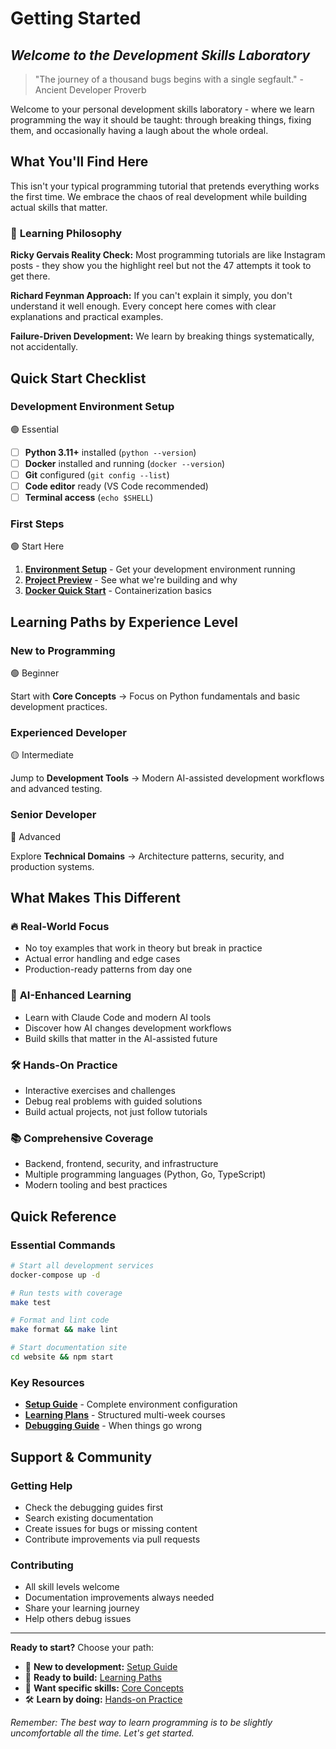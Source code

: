 # Getting Started
## *Welcome to the Development Skills Laboratory*

> "The journey of a thousand bugs begins with a single segfault." - Ancient Developer Proverb

Welcome to your personal development skills laboratory - where we learn programming the way it should be taught: through breaking things, fixing them, and occasionally having a laugh about the whole ordeal.

## What You'll Find Here

This isn't your typical programming tutorial that pretends everything works the first time. We embrace the chaos of real development while building actual skills that matter.

### 🎯 **Learning Philosophy**

**Ricky Gervais Reality Check:** Most programming tutorials are like Instagram posts - they show you the highlight reel but not the 47 attempts it took to get there.

**Richard Feynman Approach:** If you can't explain it simply, you don't understand it well enough. Every concept here comes with clear explanations and practical examples.

**Failure-Driven Development:** We learn by breaking things systematically, not accidentally.

## Quick Start Checklist

### Development Environment Setup

<div class="skills-progress-indicator beginner">🟢 Essential</div>

- [ ] **Python 3.11+** installed (`python --version`)
- [ ] **Docker** installed and running (`docker --version`)
- [ ] **Git** configured (`git config --list`)
- [ ] **Code editor** ready (VS Code recommended)
- [ ] **Terminal access** (`echo $SHELL`)

### First Steps

<div class="skills-progress-indicator beginner">🟢 Start Here</div>

1. **[Environment Setup](./setup.md)** - Get your development environment running
2. **[Project Preview](./preview.md)** - See what we're building and why
3. **[Docker Quick Start](../reference/docker-quick-start.md)** - Containerization basics

## Learning Paths by Experience Level

### New to Programming
<div class="skills-progress-indicator beginner">🟢 Beginner</div>

Start with **Core Concepts** → Focus on Python fundamentals and basic development practices.

### Experienced Developer
<div class="skills-progress-indicator intermediate">🟡 Intermediate</div>

Jump to **Development Tools** → Modern AI-assisted development workflows and advanced testing.

### Senior Developer
<div class="skills-progress-indicator advanced">🔴 Advanced</div>

Explore **Technical Domains** → Architecture patterns, security, and production systems.

## What Makes This Different

### 🔥 **Real-World Focus**
- No toy examples that work in theory but break in practice
- Actual error handling and edge cases
- Production-ready patterns from day one

### 🧠 **AI-Enhanced Learning**
- Learn with Claude Code and modern AI tools
- Discover how AI changes development workflows
- Build skills that matter in the AI-assisted future

### 🛠️ **Hands-On Practice**
- Interactive exercises and challenges
- Debug real problems with guided solutions
- Build actual projects, not just follow tutorials

### 📚 **Comprehensive Coverage**
- Backend, frontend, security, and infrastructure
- Multiple programming languages (Python, Go, TypeScript)
- Modern tooling and best practices

## Quick Reference

### Essential Commands
```bash
# Start all development services
docker-compose up -d

# Run tests with coverage
make test

# Format and lint code
make format && make lint

# Start documentation site
cd website && npm start
```

### Key Resources
- **[Setup Guide](./setup.md)** - Complete environment configuration
- **[Learning Plans](../learning-paths/index.md)** - Structured multi-week courses
- **[Debugging Guide](../hands-on-practice/debugging-journey.md)** - When things go wrong

## Support & Community

### Getting Help
- Check the debugging guides first
- Search existing documentation
- Create issues for bugs or missing content
- Contribute improvements via pull requests

### Contributing
- All skill levels welcome
- Documentation improvements always needed
- Share your learning journey
- Help others debug issues

---

**Ready to start?** Choose your path:
- 🚀 **New to development:** [Setup Guide](./setup.md)
- 🎯 **Ready to build:** [Learning Paths](../learning-paths/index.md)  
- 🔧 **Want specific skills:** [Core Concepts](../core-concepts/index.md)
- 🛠️ **Learn by doing:** [Hands-on Practice](../hands-on-practice/index.md)

*Remember: The best way to learn programming is to be slightly uncomfortable all the time. Let's get started.*